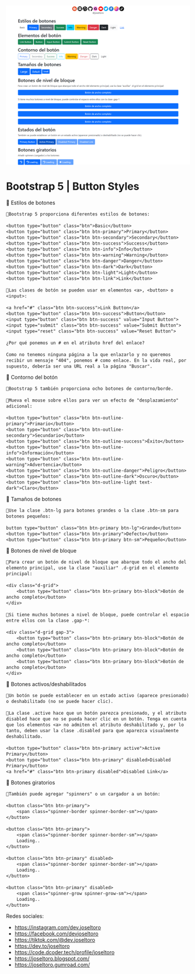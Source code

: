 [![](captura.png)](captura.png "Captura de Pantalla")

# Bootstrap 5 | Button Styles


📒 Estilos de botones

    📝Bootstrap 5 proporciona diferentes estilos de botones:

    <button type="button" class="btn">Basic</button>
    <button type="button" class="btn btn-primary">Primary</button>
    <button type="button" class="btn btn-secondary">Secondary</button>
    <button type="button" class="btn btn-success">Success</button>
    <button type="button" class="btn btn-info">Info</button>
    <button type="button" class="btn btn-warning">Warning</button>
    <button type="button" class="btn btn-danger">Danger</button>
    <button type="button" class="btn btn-dark">Dark</button>
    <button type="button" class="btn btn-light">Light</button>
    <button type="button" class="btn btn-link">Link</button>

    📝Las clases de botón se pueden usar en elementos <a>, <button> o <input>:

    <a href="#" class="btn btn-success">Link Button</a>
    <button type="button" class="btn btn-success">Button</button>
    <input type="button" class="btn btn-success" value="Input Button">
    <input type="submit" class="btn btn-success" value="Submit Button">
    <input type="reset" class="btn btn-success" value="Reset Button">

    ¿Por qué ponemos un # en el atributo href del enlace?

    Como no tenemos ninguna página a la que enlazarlo y no queremos recibir un mensaje "404", ponemos # como enlace. En la vida real, por supuesto, debería ser una URL real a la página "Buscar".

📒 Contorno del botón

    📝Bootstrap 5 también proporciona ocho botones de contorno/borde.

    📝Mueva el mouse sobre ellos para ver un efecto de "desplazamiento" adicional:

    <button type="button" class="btn btn-outline-primary">Primario</button>
    <button type="button" class="btn btn-outline-secondary">Secundario</button>
    <button type="button" class="btn btn-outline-success">Éxito</button>
    <button type="button" class="btn btn-outline-info">Información</button>
    <button type="button" class="btn btn-outline-warning">Advertencia</button>
    <button type="button" class="btn btn-outline-danger">Peligro</button>
    <button type="button" class="btn btn-outline-dark">Oscuro</button>
    <button type="button" class="btn btn-outline-light text-dark">Claro</button>

📒 Tamaños de botones

    📝Use la clase .btn-lg para botones grandes o la clase .btn-sm para botones pequeños:

    button type="button" class="btn btn-primary btn-lg">Grande</button>
    <button type="button" class="btn btn-primary">Defecto</button>
    <button type="button" class="btn btn-primary btn-sm">Pequeño</button>

📒 Botones de nivel de bloque

    📝Para crear un botón de nivel de bloque que abarque todo el ancho del elemento principal, use la clase "auxiliar" .d-grid en el elemento principal:

    <div class="d-grid">
        <button type="button" class="btn btn-primary btn-block">Botón de ancho completo</button>
    </div>

    📝Si tiene muchos botones a nivel de bloque, puede controlar el espacio entre ellos con la clase .gap-*:

    <div class="d-grid gap-3">
        <button type="button" class="btn btn-primary btn-block">Botón de ancho completo</button>
        <button type="button" class="btn btn-primary btn-block">Botón de ancho completo</button>
        <button type="button" class="btn btn-primary btn-block">Botón de ancho completo</button>
    </div>

📒 Botones activos/deshabilitados

    📝Un botón se puede establecer en un estado activo (aparece presionado) o deshabilitado (no se puede hacer clic).

    📝La clase .active hace que un botón parezca presionado, y el atributo disabled hace que no se pueda hacer clic en un botón. Tenga en cuenta que los elementos <a> no admiten el atributo deshabilitado y, por lo tanto, deben usar la clase .disabled para que aparezca visualmente deshabilitado.

    <button type="button" class="btn btn-primary active">Active Primary</button>
    <button type="button" class="btn btn-primary" disabled>Disabled Primary</button>
    <a href="#" class="btn btn-primary disabled">Disabled Link</a>

📒 Botones giratorios

    📝También puede agregar "spinners" o un cargador a un botón:

    <button class="btn btn-primary">
        <span class="spinner-border spinner-border-sm"></span>
    </button>

    <button class="btn btn-primary">
        <span class="spinner-border spinner-border-sm"></span>
        Loading..
    </button>

    <button class="btn btn-primary" disabled>
        <span class="spinner-border spinner-border-sm"></span>
        Loading..
    </button>

    <button class="btn btn-primary" disabled>
        <span class="spinner-grow spinner-grow-sm"></span>
        Loading..
    </button>

Redes sociales:

- https://instagram.com/dev.joseltoro
- https://facebook.com/devjoseltoro
- https://tiktok.com/@dev.joseltoro
- https://dev.to/joseltoro
- https://code.dcoder.tech/profile/joseltoro
- https://joseltoro.blogspot.com/
- https://joseltoro.gumroad.com/